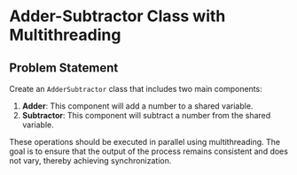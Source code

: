 # Adder-Subtractor Class with Multithreading

## Problem Statement

Create an `AdderSubtractor` class that includes two main components:

1. **Adder**: This component will add a number to a shared variable.
2. **Subtractor**: This component will subtract a number from the shared variable.

These operations should be executed in parallel using multithreading. The goal is to ensure that the output of the process remains consistent and does not vary, thereby achieving synchronization.
